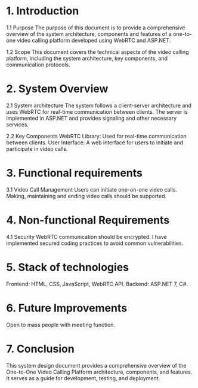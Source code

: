 # 1. Introduction
1.1 Purpose
The purpose of this document is to provide a comprehensive overview of the system architecture, components and features of a one-to-one video calling platform developed using WebRTC and ASP.NET.

1.2 Scope
This document covers the technical aspects of the video calling platform, including the system architecture, key components, and communication protocols.

# 2. System Overview
2.1 System architecture
The system follows a client-server architecture and uses WebRTC for real-time communication between clients. The server is implemented in ASP.NET and provides signaling and other necessary services.

2.2 Key Components
WebRTC Library: Used for real-time communication between clients.
User Interface: A web interface for users to initiate and participate in video calls.

# 3. Functional requirements
3.1 Video Call Management
Users can initiate one-on-one video calls.
Making, maintaining and ending video calls should be supported.

# 4. Non-functional Requirements
4.1 Security
WebRTC communication should be encrypted.
I have implemented secured coding practices to avoid common vulnerabilities.

# 5. Stack of technologies
Frontend: HTML, CSS, JavaScript, WebRTC API.
Backend: ASP.NET 7, C#.

# 6. Future Improvements
Open to mass people with meeting function.

# 7. Conclusion
This system design document provides a comprehensive overview of the One-to-One Video Calling Platform architecture, components, and features. It serves as a guide for development, testing, and deployment.
